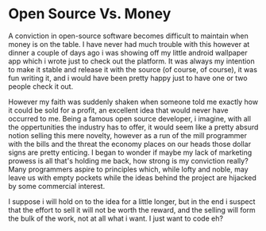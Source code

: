 # Open Source Vs. Money
A conviction in open-source software becomes difficult to maintain when money
is on the table. I have never had much trouble with this however at
dinner a couple of days ago i was showing off my little android wallpaper app 
which i wrote just to check out the platform. It was always my intention to 
make it 
stable and release it with the source (of course, of course), it was fun 
writing it, and i would have been pretty happy just to have one or two people 
check it out.

However my faith was suddenly shaken when someone told me exactly how it could 
be sold for a profit, an excellent idea that would never have occurred to me. 
Being a famous open source developer, i imagine, with all the oppertunities the
industry has to offer, it would seem like a pretty absurd notion selling this
mere novelty, however as a run of the mill programmer with the bills and the
threat the economy places on our heads those dollar signs are pretty enticing.
I began to wonder if maybe my lack of marketing prowess is all that's holding 
me back, how strong is my conviction really? Many programmers aspire to
principles which, while lofty and noble, may leave us with empty pockets while
the ideas behind the project are hijacked by some commercial interest.

I suppose i will hold on to the idea for a little longer, but in the end i 
suspect that the effort to sell it will not be worth the reward, and the 
selling will form the bulk of the work, not at all what i want. I just want to
code eh?



